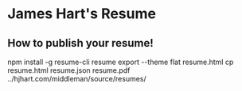 # James Hart's Resume

## How to publish your resume!

npm install -g resume-cli
resume export --theme flat resume.html
cp resume.html resume.json resume.pdf ../hjhart.com/middleman/source/resumes/

